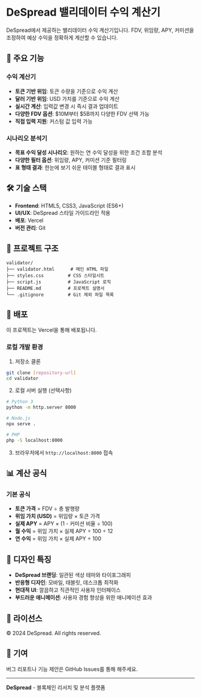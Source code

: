 # DeSpread 밸리데이터 수익 계산기

DeSpread에서 제공하는 밸리데이터 수익 계산기입니다. FDV, 위임량, APY, 커미션을 조정하여 예상 수익을 정확하게 계산할 수 있습니다.

## 🚀 주요 기능

### 수익 계산기
- **토큰 기반 위임**: 토큰 수량을 기준으로 수익 계산
- **달러 기반 위임**: USD 가치를 기준으로 수익 계산
- **실시간 계산**: 입력값 변경 시 즉시 결과 업데이트
- **다양한 FDV 옵션**: $10M부터 $5B까지 다양한 FDV 선택 가능
- **직접 입력 지원**: 커스텀 값 입력 가능

### 시나리오 분석기
- **목표 수익 달성 시나리오**: 원하는 연 수익 달성을 위한 조건 조합 분석
- **다양한 필터 옵션**: 위임량, APY, 커미션 기준 필터링
- **표 형태 결과**: 한눈에 보기 쉬운 테이블 형태로 결과 표시

## 🛠️ 기술 스택

- **Frontend**: HTML5, CSS3, JavaScript (ES6+)
- **UI/UX**: DeSpread 스타일 가이드라인 적용
- **배포**: Vercel
- **버전 관리**: Git

## 📁 프로젝트 구조

```
validator/
├── validator.html      # 메인 HTML 파일
├── styles.css         # CSS 스타일시트
├── script.js          # JavaScript 로직
├── README.md          # 프로젝트 설명서
└── .gitignore         # Git 제외 파일 목록
```

## 🚀 배포

이 프로젝트는 Vercel을 통해 배포됩니다.

### 로컬 개발 환경

1. 저장소 클론
```bash
git clone [repository-url]
cd validator
```

2. 로컬 서버 실행 (선택사항)
```bash
# Python 3
python -m http.server 8000

# Node.js
npx serve .

# PHP
php -S localhost:8000
```

3. 브라우저에서 `http://localhost:8000` 접속

## 📊 계산 공식

### 기본 공식
- **토큰 가격** = FDV ÷ 총 발행량
- **위임 가치 (USD)** = 위임량 × 토큰 가격
- **실제 APY** = APY × (1 - 커미션 비율 ÷ 100)
- **월 수익** = 위임 가치 × 실제 APY ÷ 100 ÷ 12
- **연 수익** = 위임 가치 × 실제 APY ÷ 100

## 🎨 디자인 특징

- **DeSpread 브랜딩**: 일관된 색상 테마와 타이포그래피
- **반응형 디자인**: 모바일, 태블릿, 데스크톱 최적화
- **현대적 UI**: 깔끔하고 직관적인 사용자 인터페이스
- **부드러운 애니메이션**: 사용자 경험 향상을 위한 애니메이션 효과

## 📝 라이선스

© 2024 DeSpread. All rights reserved.

## 🤝 기여

버그 리포트나 기능 제안은 GitHub Issues를 통해 해주세요.

---

**DeSpread** - 블록체인 리서치 및 분석 플랫폼 